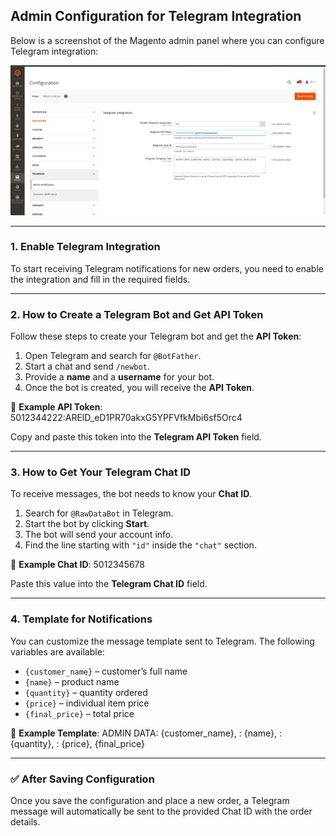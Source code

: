 ## Admin Configuration for Telegram Integration

Below is a screenshot of the Magento admin panel where you can configure Telegram integration:

![Telegram Configuration in Magento Admin](img_1.png)

---

### 1. Enable Telegram Integration

To start receiving Telegram notifications for new orders, you need to enable the integration and fill in the required fields.

---

### 2. How to Create a Telegram Bot and Get API Token

Follow these steps to create your Telegram bot and get the **API Token**:

1. Open Telegram and search for `@BotFather`.
2. Start a chat and send `/newbot`.
3. Provide a **name** and a **username** for your bot.
4. Once the bot is created, you will receive the **API Token**.

📌 **Example API Token**:
5012344222:ARElD_eD1PR70akxG5YPFVfkMbi6sf5Orc4

Copy and paste this token into the **Telegram API Token** field.

---

### 3. How to Get Your Telegram Chat ID

To receive messages, the bot needs to know your **Chat ID**.

1. Search for `@RawDataBot` in Telegram.
2. Start the bot by clicking **Start**.
3. The bot will send your account info.
4. Find the line starting with `"id"` inside the `"chat"` section.

📌 **Example Chat ID**:
5012345678

Paste this value into the **Telegram Chat ID** field.

---

### 4. Template for Notifications

You can customize the message template sent to Telegram. The following variables are available:
- `{customer_name}` – customer’s full name
- `{name}` – product name
- `{quantity}` – quantity ordered
- `{price}` – individual item price
- `{final_price}` – total price

📌 **Example Template**:
ADMIN DATA: {customer_name}, : {name}, : {quantity}, : {price}, {final_price}

---

### ✅ After Saving Configuration

Once you save the configuration and place a new order, a Telegram message will automatically be sent to the provided Chat ID with the order details.

